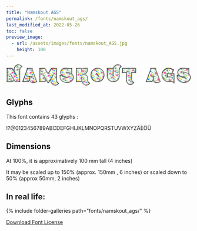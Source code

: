 ```yaml
---
title: "Namskout AGS"
permalink: /fonts/namskout_ags/
last_modified_at: 2022-05-26
toc: false
preview_image:
  - url: /assets/images/fonts/namskout_AGS.jpg
    height: 100
---
```

![NamskoutAGS](/assets/images/fonts/namskout_AGS.jpg)

## Glyphs
This font contains 43 glyphs :
	
!?@0123456789ABCDEFGHIJKLMNOPQRSTUVWXYZÄÈÖÜ



## Dimensions
At 100%, it is approximatively  100 mm tall (4 inches)
 
It may be scaled up to 150% (approx. 150mm , 6 inches) or scaled down to 50% (approx 50mm, 2 inches)


## In real life:

{% include folder-galleries path="fonts/namskout_ags/" %}

[Download Font License](https://github.com/inkstitch/inkstitch/tree/main/fonts/namskout_AGS/LICENSE)
